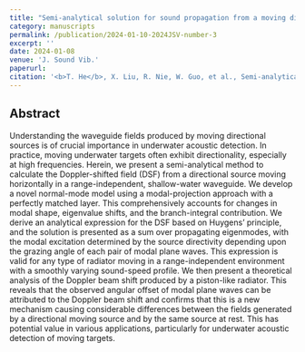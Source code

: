 ```yaml
---
title: "Semi-analytical solution for sound propagation from a moving directional source in a shallow-water waveguide"
category: manuscripts
permalink: /publication/2024-01-10-2024JSV-number-3
excerpt: ''
date: 2024-01-08
venue: 'J. Sound Vib.'
paperurl: 
citation: '<b>T. He</b>, X. Liu, R. Nie, W. Guo, et al., Semi-analytical solution for sound propagation from a moving directional source in a shallow-water waveguide, <i>J. Sound Vib.</i>, 576(35):118259 (2024) (https://doi.org/10.3390/jmse12010125)'
---
```


## Abstract

Understanding the waveguide fields produced by moving directional sources is of crucial importance in underwater acoustic detection. In practice, moving underwater targets often exhibit directionality, especially at high frequencies. Herein, we present a semi-analytical method to calculate the Doppler-shifted field (DSF) from a directional source moving horizontally in a range-independent, shallow-water waveguide. We develop a novel normal-mode model using a modal-projection approach with a perfectly matched layer. This comprehensively accounts for changes in modal shape, eigenvalue shifts, and the branch-integral contribution. We derive an analytical expression for the DSF based on Huygens’ principle, and the solution is presented as a sum over propagating eigenmodes, with the modal excitation determined by the source directivity depending upon the grazing angle of each pair of modal plane waves. This expression is valid for any type of radiator moving in a range-independent environment with a smoothly varying sound-speed profile. We then present a theoretical analysis of the Doppler beam shift produced by a piston-like radiator. This reveals that the observed angular offset of modal plane waves can be attributed to the Doppler beam shift and confirms that this is a new mechanism causing considerable differences between the fields generated by a directional moving source and by the same source at rest. This has potential value in various applications, particularly for underwater acoustic detection of moving targets.


